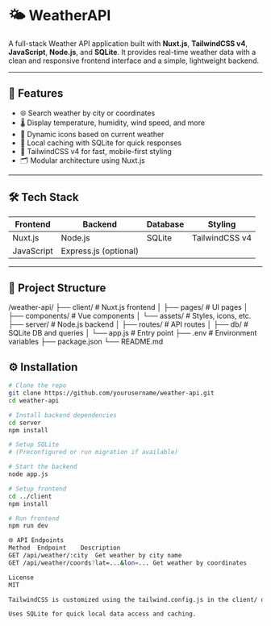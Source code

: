 # 🌤️ WeatherAPI

A full-stack Weather API application built with **Nuxt.js**, **TailwindCSS v4**, **JavaScript**, **Node.js**, and **SQLite**. It provides real-time weather data with a clean and responsive frontend interface and a simple, lightweight backend.

---

## 🚀 Features

- 🌐 Search weather by city or coordinates
- 🌡️ Display temperature, humidity, wind speed, and more
- 🌙 Dynamic icons based on current weather
- 🧾 Local caching with SQLite for quick responses
- 🎨 TailwindCSS v4 for fast, mobile-first styling
- 🗂️ Modular architecture using Nuxt.js

---

## 🛠️ Tech Stack

| Frontend  | Backend   | Database | Styling         |
|-----------|-----------|----------|------------------|
| Nuxt.js   | Node.js   | SQLite   | TailwindCSS v4   |
| JavaScript | Express.js (optional) |       |                |

---

## 📂 Project Structure

/weather-api/
├── client/ # Nuxt.js frontend
│ ├── pages/ # UI pages
│ ├── components/ # Vue components
│ └── assets/ # Styles, icons, etc.
├── server/ # Node.js backend
│ ├── routes/ # API routes
│ ├── db/ # SQLite DB and queries
│ └── app.js # Entry point
├── .env # Environment variables
├── package.json
└── README.md

## ⚙️ Installation

```bash
# Clone the repo
git clone https://github.com/yourusername/weather-api.git
cd weather-api

# Install backend dependencies
cd server
npm install

# Setup SQLite
# (Preconfigured or run migration if available)

# Start the backend
node app.js

# Setup frontend
cd ../client
npm install

# Run frontend
npm run dev

🌐 API Endpoints
Method	Endpoint	Description
GET	/api/weather/:city	Get weather by city name
GET	/api/weather/coords?lat=...&lon=...	Get weather by coordinates

License
MIT

TailwindCSS is customized using the tailwind.config.js in the client/ directory.

Uses SQLite for quick local data access and caching.
